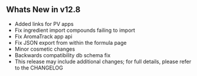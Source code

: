 Whats New in v12.8
--------------------------
- Added links for PV apps
- Fix ingredient import compounds failing to import
- Fix AromaTrack app api
- Fix JSON export from within the formula page
- Minor cosmetic changes
- Backwards compatibility db schema fix
- This release may include additional changes; for full details, please refer to the CHANGELOG